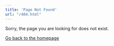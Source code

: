 ```yaml
---
title: 'Page Not Found'
url: "/404.html"
---
```


Sorry, the page you are looking for does not exist.

[Go back to the homepage](/)



